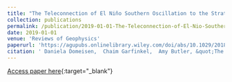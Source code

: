 ```yaml
---
title: "The Teleconnection of El Niño Southern Oscillation to the Stratosphere"
collection: publications
permalink: /publication/2019-01-01-The-Teleconnection-of-El-Nio-Southern-Oscillation-to-the-Stratosphere
date: 2019-01-01
venue: 'Reviews of Geophysics'
paperurl: 'https://agupubs.onlinelibrary.wiley.com/doi/abs/10.1029/2018RG000596'
citation: ' Daniela Domeisen,  Chaim Garfinkel,  Amy Butler, &quot;The Teleconnection of El Niño Southern Oscillation to the Stratosphere.&quot; Reviews of Geophysics, 2019.'
---
```

[Access paper here](https://agupubs.onlinelibrary.wiley.com/doi/abs/10.1029/2018RG000596){:target="_blank"}
